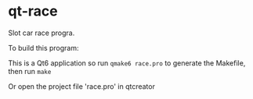 # qt-race

Slot car race progra.

To build this program:

This is a Qt6 application so run `qmake6 race.pro` to generate the Makefile, then run `make`

Or open the project file 'race.pro' in qtcreator


